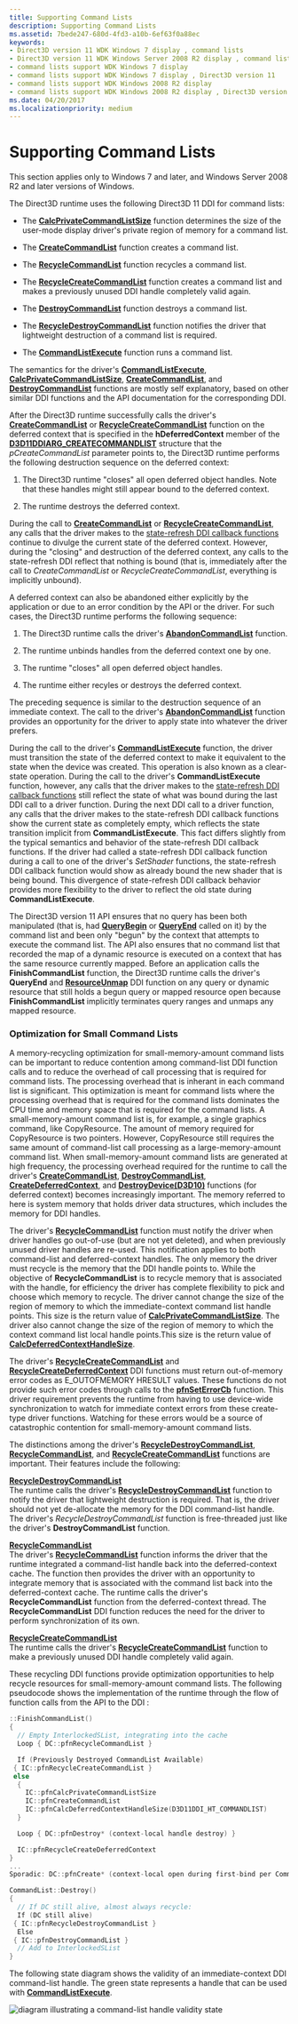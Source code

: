 ```yaml
---
title: Supporting Command Lists
description: Supporting Command Lists
ms.assetid: 7bede247-680d-4fd3-a10b-6ef63f0a88ec
keywords:
- Direct3D version 11 WDK Windows 7 display , command lists
- Direct3D version 11 WDK Windows Server 2008 R2 display , command lists
- command lists support WDK Windows 7 display
- command lists support WDK Windows 7 display , Direct3D version 11
- command lists support WDK Windows 2008 R2 display
- command lists support WDK Windows 2008 R2 display , Direct3D version 11
ms.date: 04/20/2017
ms.localizationpriority: medium
---
```


# Supporting Command Lists


This section applies only to Windows 7 and later, and Windows Server 2008 R2 and later versions of Windows.

The Direct3D runtime uses the following Direct3D 11 DDI for command lists:

-   The [**CalcPrivateCommandListSize**](https://docs.microsoft.com/windows-hardware/drivers/ddi/d3d10umddi/nc-d3d10umddi-pfnd3d11ddi_calcprivatecommandlistsize) function determines the size of the user-mode display driver's private region of memory for a command list.

-   The [**CreateCommandList**](https://docs.microsoft.com/windows-hardware/drivers/ddi/d3d10umddi/nc-d3d10umddi-pfnd3d11ddi_createcommandlist) function creates a command list.

-   The [**RecycleCommandList**](https://docs.microsoft.com/windows-hardware/drivers/ddi/d3d10umddi/nc-d3d10umddi-pfnd3d11ddi_recyclecommandlist) function recycles a command list.

-   The [**RecycleCreateCommandList**](https://docs.microsoft.com/windows-hardware/drivers/ddi/d3d10umddi/nc-d3d10umddi-pfnd3d11ddi_recyclecreatecommandlist) function creates a command list and makes a previously unused DDI handle completely valid again.

-   The [**DestroyCommandList**](https://docs.microsoft.com/windows-hardware/drivers/ddi/d3d10umddi/nc-d3d10umddi-pfnd3d11ddi_destroycommandlist) function destroys a command list.

-   The [**RecycleDestroyCommandList**](https://docs.microsoft.com/windows-hardware/drivers/ddi/d3d10umddi/nc-d3d10umddi-pfnd3d11ddi_destroycommandlist) function notifies the driver that lightweight destruction of a command list is required.

-   The [**CommandListExecute**](https://docs.microsoft.com/windows-hardware/drivers/ddi/d3d10umddi/nc-d3d10umddi-pfnd3d11ddi_commandlistexecute) function runs a command list.

The semantics for the driver's [**CommandListExecute**](https://docs.microsoft.com/windows-hardware/drivers/ddi/d3d10umddi/nc-d3d10umddi-pfnd3d11ddi_commandlistexecute), [**CalcPrivateCommandListSize**](https://docs.microsoft.com/windows-hardware/drivers/ddi/d3d10umddi/nc-d3d10umddi-pfnd3d11ddi_calcprivatecommandlistsize), [**CreateCommandList**](https://docs.microsoft.com/windows-hardware/drivers/ddi/d3d10umddi/nc-d3d10umddi-pfnd3d11ddi_createcommandlist), and [**DestroyCommandList**](https://docs.microsoft.com/windows-hardware/drivers/ddi/d3d10umddi/nc-d3d10umddi-pfnd3d11ddi_destroycommandlist) functions are mostly self explanatory, based on other similar DDI functions and the API documentation for the corresponding DDI.

After the Direct3D runtime successfully calls the driver's [**CreateCommandList**](https://docs.microsoft.com/windows-hardware/drivers/ddi/d3d10umddi/nc-d3d10umddi-pfnd3d11ddi_createcommandlist) or [**RecycleCreateCommandList**](https://docs.microsoft.com/windows-hardware/drivers/ddi/d3d10umddi/nc-d3d10umddi-pfnd3d11ddi_recyclecreatecommandlist) function on the deferred context that is specified in the **hDeferredContext** member of the [**D3D11DDIARG\_CREATECOMMANDLIST**](https://docs.microsoft.com/windows-hardware/drivers/ddi/d3d10umddi/ns-d3d10umddi-d3d11ddiarg_createcommandlist) structure that the *pCreateCommandList* parameter points to, the Direct3D runtime performs the following destruction sequence on the deferred context:

1.  The Direct3D runtime "closes" all open deferred object handles. Note that these handles might still appear bound to the deferred context.

2.  The runtime destroys the deferred context.

During the call to [**CreateCommandList**](https://docs.microsoft.com/windows-hardware/drivers/ddi/d3d10umddi/nc-d3d10umddi-pfnd3d11ddi_createcommandlist) or [**RecycleCreateCommandList**](https://docs.microsoft.com/windows-hardware/drivers/ddi/d3d10umddi/nc-d3d10umddi-pfnd3d11ddi_recyclecreatecommandlist), any calls that the driver makes to the [state-refresh DDI callback functions](https://docs.microsoft.com/windows-hardware/drivers/ddi/index) continue to divulge the current state of the deferred context. However, during the "closing" and destruction of the deferred context, any calls to the state-refresh DDI reflect that nothing is bound (that is, immediately after the call to *CreateCommandList* or *RecycleCreateCommandList*, everything is implicitly unbound).

A deferred context can also be abandoned either explicitly by the application or due to an error condition by the API or the driver. For such cases, the Direct3D runtime performs the following sequence:

1.  The Direct3D runtime calls the driver's [**AbandonCommandList**](https://docs.microsoft.com/windows-hardware/drivers/ddi/d3d10umddi/nc-d3d10umddi-pfnd3d11ddi_abandoncommandlist) function.

2.  The runtime unbinds handles from the deferred context one by one.

3.  The runtime "closes" all open deferred object handles.

4.  The runtime either recyles or destroys the deferred context.

The preceding sequence is similar to the destruction sequence of an immediate context. The call to the driver's [**AbandonCommandList**](https://docs.microsoft.com/windows-hardware/drivers/ddi/d3d10umddi/nc-d3d10umddi-pfnd3d11ddi_abandoncommandlist) function provides an opportunity for the driver to apply state into whatever the driver prefers.

During the call to the driver's [**CommandListExecute**](https://docs.microsoft.com/windows-hardware/drivers/ddi/d3d10umddi/nc-d3d10umddi-pfnd3d11ddi_commandlistexecute) function, the driver must transition the state of the deferred context to make it equivalent to the state when the device was created. This operation is also known as a clear-state operation. During the call to the driver's **CommandListExecute** function, however, any calls that the driver makes to the [state-refresh DDI callback functions](https://docs.microsoft.com/windows-hardware/drivers/ddi/index) still reflect the state of what was bound during the last DDI call to a driver function. During the next DDI call to a driver function, any calls that the driver makes to the state-refresh DDI callback functions show the current state as completely empty, which reflects the state transition implicit from **CommandListExecute**. This fact differs slightly from the typical semantics and behavior of the state-refresh DDI callback functions. If the driver had called a state-refresh DDI callback function during a call to one of the driver's *SetShader* functions, the state-refresh DDI callback function would show as already bound the new shader that is being bound. This divergence of state-refresh DDI callback behavior provides more flexibility to the driver to reflect the old state during **CommandListExecute**.

The Direct3D version 11 API ensures that no query has been both manipulated (that is, had [**QueryBegin**](https://docs.microsoft.com/windows-hardware/drivers/ddi/d3d10umddi/nc-d3d10umddi-pfnd3d10ddi_querybegin) or [**QueryEnd**](https://docs.microsoft.com/windows-hardware/drivers/ddi/d3d10umddi/nc-d3d10umddi-pfnd3d10ddi_queryend) called on it) by the command list and been only "begun" by the context that attempts to execute the command list. The API also ensures that no command list that recorded the map of a dynamic resource is executed on a context that has the same resource currently mapped. Before an application calls the **FinishCommandList** function, the Direct3D runtime calls the driver's **QueryEnd** and [**ResourceUnmap**](https://docs.microsoft.com/windows-hardware/drivers/ddi/d3d10umddi/nc-d3d10umddi-pfnd3d10ddi_resourceunmap) DDI function on any query or dynamic resource that still holds a begun query or mapped resource open because **FinishCommandList** implicitly terminates query ranges and unmaps any mapped resource.

### <span id="optimization_for_small_command_lists"></span><span id="OPTIMIZATION_FOR_SMALL_COMMAND_LISTS"></span> Optimization for Small Command Lists

A memory-recycling optimization for small-memory-amount command lists can be important to reduce contention among command-list DDI function calls and to reduce the overhead of call processing that is required for command lists. The processing overhead that is inherant in each command list is significant. This optimization is meant for command lists where the processing overhead that is required for the command lists dominates the CPU time and memory space that is required for the command lists. A small-memory-amount command list is, for example, a single graphics command, like CopyResource. The amount of memory required for CopyResource is two pointers. However, CopyResource still requires the same amount of command-list call processing as a large-memory-amount command list. When small-memory-amount command lists are generated at high frequency, the processing overhead required for the runtime to call the driver's [**CreateCommandList**](https://docs.microsoft.com/windows-hardware/drivers/ddi/d3d10umddi/nc-d3d10umddi-pfnd3d11ddi_createcommandlist), [**DestroyCommandList**](https://docs.microsoft.com/windows-hardware/drivers/ddi/d3d10umddi/nc-d3d10umddi-pfnd3d11ddi_destroycommandlist), [**CreateDeferredContext**](https://docs.microsoft.com/windows-hardware/drivers/ddi/d3d10umddi/nc-d3d10umddi-pfnd3d11ddi_createdeferredcontext), and [**DestroyDevice(D3D10)**](https://docs.microsoft.com/windows-hardware/drivers/ddi/d3d10umddi/nc-d3d10umddi-pfnd3d10ddi_destroydevice) functions (for deferred context) becomes increasingly important. The memory referred to here is system memory that holds driver data structures, which includes the memory for DDI handles.

The driver's [**RecycleCommandList**](https://docs.microsoft.com/windows-hardware/drivers/ddi/d3d10umddi/nc-d3d10umddi-pfnd3d11ddi_recyclecommandlist) function must notify the driver when driver handles go out-of-use (but are not yet deleted), and when previously unused driver handles are re-used. This notification applies to both command-list and deferred-context handles. The only memory the driver must recycle is the memory that the DDI handle points to. While the objective of **RecycleCommandList** is to recycle memory that is associated with the handle, for efficiency the driver has complete flexibility to pick and choose which memory to recycle. The driver cannot change the size of the region of memory to which the immediate-context command list handle points. This size is the return value of [**CalcPrivateCommandListSize**](https://docs.microsoft.com/windows-hardware/drivers/ddi/d3d10umddi/nc-d3d10umddi-pfnd3d11ddi_calcprivatecommandlistsize). The driver also cannot change the size of the region of memory to which the context command list local handle points.This size is the return value of [**CalcDeferredContextHandleSize**](https://docs.microsoft.com/windows-hardware/drivers/ddi/d3d10umddi/nc-d3d10umddi-pfnd3d11ddi_calcdeferredcontexthandlesize).

The driver's [**RecycleCreateCommandList**](https://docs.microsoft.com/windows-hardware/drivers/ddi/d3d10umddi/nc-d3d10umddi-pfnd3d11ddi_recyclecreatecommandlist) and [**RecycleCreateDeferredContext**](https://docs.microsoft.com/windows-hardware/drivers/ddi/d3d10umddi/nc-d3d10umddi-pfnd3d11ddi_recyclecreatedeferredcontext) DDI functions must return out-of-memory error codes as E\_OUTOFMEMORY HRESULT values. These functions do not provide such error codes through calls to the [**pfnSetErrorCb**](https://docs.microsoft.com/windows-hardware/drivers/ddi/d3d10umddi/nc-d3d10umddi-pfnd3d10ddi_seterror_cb) function. This driver requirement prevents the runtime from having to use device-wide synchronization to watch for immediate context errors from these create-type driver functions. Watching for these errors would be a source of catastrophic contention for small-memory-amount command lists.

The distinctions among the driver's [**RecycleDestroyCommandList**](https://docs.microsoft.com/windows-hardware/drivers/ddi/d3d10umddi/nc-d3d10umddi-pfnd3d11ddi_destroycommandlist), [**RecycleCommandList**](https://docs.microsoft.com/windows-hardware/drivers/ddi/d3d10umddi/nc-d3d10umddi-pfnd3d11ddi_recyclecommandlist), and [**RecycleCreateCommandList**](https://docs.microsoft.com/windows-hardware/drivers/ddi/d3d10umddi/nc-d3d10umddi-pfnd3d11ddi_recyclecreatecommandlist) functions are important. Their features include the following:

<span id="RecycleDestroyCommandList"></span><span id="recycledestroycommandlist"></span><span id="RECYCLEDESTROYCOMMANDLIST"></span>[**RecycleDestroyCommandList**](https://docs.microsoft.com/windows-hardware/drivers/ddi/d3d10umddi/nc-d3d10umddi-pfnd3d11ddi_destroycommandlist)  
The runtime calls the driver's [**RecycleDestroyCommandList**](https://docs.microsoft.com/windows-hardware/drivers/ddi/d3d10umddi/nc-d3d10umddi-pfnd3d11ddi_destroycommandlist) function to notify the driver that lightweight destruction is required. That is, the driver should not yet de-allocate the memory for the DDI command-list handle. The driver's *RecycleDestroyCommandList* function is free-threaded just like the driver's **DestroyCommandList** function.

<span id="RecycleCommandList"></span><span id="recyclecommandlist"></span><span id="RECYCLECOMMANDLIST"></span>[**RecycleCommandList**](https://docs.microsoft.com/windows-hardware/drivers/ddi/d3d10umddi/nc-d3d10umddi-pfnd3d11ddi_recyclecommandlist)  
The driver's [**RecycleCommandList**](https://docs.microsoft.com/windows-hardware/drivers/ddi/d3d10umddi/nc-d3d10umddi-pfnd3d11ddi_recyclecommandlist) function informs the driver that the runtime integrated a command-list handle back into the deferred-context cache. The function then provides the driver with an opportunity to integrate memory that is associated with the command list back into the deferred-context cache. The runtime calls the driver's **RecycleCommandList** function from the deferred-context thread. The **RecycleCommandList** DDI function reduces the need for the driver to perform synchronization of its own.

<span id="RecycleCreateCommandList"></span><span id="recyclecreatecommandlist"></span><span id="RECYCLECREATECOMMANDLIST"></span>[**RecycleCreateCommandList**](https://docs.microsoft.com/windows-hardware/drivers/ddi/d3d10umddi/nc-d3d10umddi-pfnd3d11ddi_recyclecreatecommandlist)  
The runtime calls the driver's [**RecycleCreateCommandList**](https://docs.microsoft.com/windows-hardware/drivers/ddi/d3d10umddi/nc-d3d10umddi-pfnd3d11ddi_recyclecreatecommandlist) function to make a previously unused DDI handle completely valid again.

These recycling DDI functions provide optimization opportunities to help recycle resources for small-memory-amount command lists. The following pseudocode shows the implementation of the runtime through the flow of function calls from the API to the DDI :

```cpp
::FinishCommandList()
{
  // Empty InterlockedSList, integrating into the cache
  Loop { DC::pfnRecycleCommandList }

  If (Previously Destroyed CommandList Available)
 { IC::pfnRecycleCreateCommandList }
 else
  {
    IC::pfnCalcPrivateCommandListSize
    IC::pfnCreateCommandList
    IC::pfnCalcDeferredContextHandleSize(D3D11DDI_HT_COMMANDLIST)
  }

  Loop { DC::pfnDestroy* (context-local handle destroy) }

  IC::pfnRecycleCreateDeferredContext
}
...
Sporadic: DC::pfnCreate* (context-local open during first-bind per CommandList)

CommandList::Destroy()
{
  // If DC still alive, almost always recycle:
  If (DC still alive)
 { IC::pfnRecycleDestroyCommandList }
  Else
 { IC::pfnDestroyCommandList }
  // Add to InterlockedSList
}
```

The following state diagram shows the validity of an immediate-context DDI command-list handle. The green state represents a handle that can be used with [**CommandListExecute**](https://docs.microsoft.com/windows-hardware/drivers/ddi/d3d10umddi/nc-d3d10umddi-pfnd3d11ddi_commandlistexecute).

![diagram illustrating a command-list handle validity state](images/d3d11ddi2.png)

 

 





